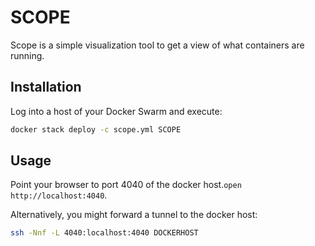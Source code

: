 # SCOPE

Scope is a simple visualization tool to get a view of what containers are running.


## Installation

Log into a host of your Docker Swarm and execute:

```bash
docker stack deploy -c scope.yml SCOPE
```

## Usage

Point your browser to port 4040 of the docker host.`open http://localhost:4040`.

Alternatively, you might forward a tunnel to the docker host:

```bash
ssh -Nnf -L 4040:localhost:4040 DOCKERHOST
```





